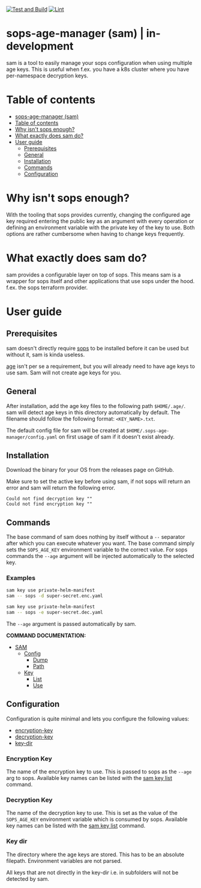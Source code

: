 [![Test and Build](https://github.com/SayHeyD/sops-age-manager/actions/workflows/test-and-build.yaml/badge.svg?branch=dev)](https://github.com/SayHeyD/sops-age-manager/actions/workflows/test-and-build.yaml) [![Lint](https://github.com/SayHeyD/sops-age-manager/actions/workflows/lint.yaml/badge.svg)](https://github.com/SayHeyD/sops-age-manager/actions/workflows/lint.yaml?branch=dev)

# sops-age-manager (sam) | in-development

sam is a tool to easily manage your sops configuration when using multiple age keys.
This is useful when f.ex. you have a k8s cluster where you have per-namespace decryption keys.

# Table of contents
- [sops-age-manager (sam)](#sops-age-manager-sam)
- [Table of contents](#table-of-contents)
- [Why isn't sops enough?](#why-isnt-sops-enough)
- [What exactly does sam do?](#what-exactly-does-sam-do)
- [User guide](#user-guide)
  - [Prerequisites](#prerequisites)
  - [General](#general)
  - [Installation](#installation)
  - [Commands](#commands)
  - [Configuration](#configuration)

# Why isn't sops enough?

With the tooling that sops provides currently, changing the configured age key required entering the public key
as an argument with every operation or defining an environment variable with the private key of the key to use.
Both options are rather cumbersome when having to change keys frequently.

# What exactly does sam do?

sam provides a configurable layer on top of sops. This means sam is a 
wrapper for sops itself and other applications that use sops under the hood. f.ex. 
the sops terraform provider. 

# User guide

## Prerequisites

sam doesn't directly require [sops](https://github.com/mozilla/sops) to be installed
before it can be used but without it, sam is kinda useless.

[age](https://github.com/FiloSottile/age) isn't per se a requirement, 
but you will already need to have age keys to use sam. Sam will not create age keys for you.

## General

After installation, add the age key files to the following path ```$HOME/.age/```. sam will detect age keys
in this directory automatically by default. The filename should follow the following format: ```<KEY_NAME>.txt```.

The default config file for sam will be created at ```$HOME/.sops-age-manager/config.yaml``` on first usage of sam
if it doesn't exist already.

## Installation

Download the binary for your OS from the releases page on GitHub.

Make sure to set the active key before using sam, 
if not sops will return an error and sam will return the following error.

```
Could not find decryption key ""
Could not find encryption key ""
```

## Commands

The base command of sam does nothing by itself without a ```--``` separator after which you can 
execute whatever you want. The base command simply sets the ```SOPS_AGE_KEY``` environment variable to 
the correct value. For sops commands the ```--age``` argument will be injected automatically to the selected key.

### Examples

```bash
sam key use private-helm-manifest
sam -- sops -d super-secret.enc.yaml
```

```bash
sam key use private-helm-manifest
sam -- sops -e super-secret.dec.yaml
```

The ```--age``` argument is passed automatically by sam.

__COMMAND DOCUMENTATION:__

- [SAM](./docs/sam.md)
  - [Config](./docs/sam_config.md)
    - [Dump](./docs/sam_config_dump.md)
    - [Path](./docs/sam_config_path.md)
  - [Key](./docs/sam_key.md)
    - [List](./docs/sam_key_list.md)
    - [Use](./docs/sam_key_use.md)

## Configuration

Configuration is quite minimal and lets you configure the following values:

- [encryption-key](#encryption-key)
- [decryption-key](#decryption-key)
- [key-dir](#key-dir)

### Encryption Key

The name of the encryption key to use. This is passed to sops as the ```--age``` arg to sops.
Available key names can be listed with the [sam key list](./docs/sam_key_list.md) command.

### Decryption Key

The name of the decryption key to use. This is set as the value of the ```SOPS_AGE_KEY```
environment variable which is consumed by sops.
Available key names can be listed with the [sam key list](./docs/sam_key_list.md) command.

### Key dir

The directory where the age keys are stored. This has to be an absolute filepath. Environment variables are not parsed.

All keys that are not directly in the key-dir i.e. in subfolders will not be detected by sam.